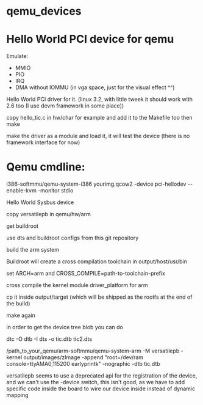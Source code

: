 qemu_devices
============

# Hello World PCI device for qemu
Emulate:

   - MMIO
   - PIO
   - IRQ
   - DMA without IOMMU (in vga space, just for the visual effect ^^)

Hello World PCI driver for it. (linux 3.2, with little tweek it should work with 2.6 too (I use devm framework in some place))


copy hello_tic.c in hw/char for example and add it to the Makefile too then make

make the driver as a module and load it, it will test the device (there is no framework interface for now)


# Qemu cmdline:

i386-softmmu/qemu-system-i386  yourimg.qcow2 -device pci-hellodev --enable-kvm -monitor stdio


Hello World Sysbus device

copy versatilepb in qemu/hw/arm

get buildroot 

use dts and buildroot configs from this git repository

build the arm system

Buildroot will create a cross compilation toolchain in output/host/usr/bin

set ARCH=arm and CROSS_COMPILE=path-to-toolchain-prefix

cross compile the kernel module driver_platform for arm

cp it inside output/target (which will be shipped as the rootfs at the end of the build)

make again 

in order to get the device tree blob you can do

dtc -O dtb -I dts -o tic.dtb tic2.dts 


/path_to_your_qemu/arm-softmmu/qemu-system-arm -M versatilepb -kernel output/images/zImage  -append "root=/dev/ram console=ttyAMA0,115200 earlyprintk" -nographic -dtb tic.dtb

versatilepb seems to use a deprecated api for the registration of the device, and we can't use the -device switch, this isn't good, as we have to add specific code inside the board to wire our device inside instead of dynamic mapping

